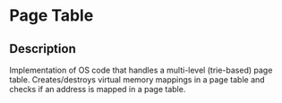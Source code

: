 # Page Table

## Description
Implementation of OS code that handles a multi-level (trie-based) page table. 
Creates/destroys virtual memory mappings in a page table and checks if an address is mapped in a page table.
